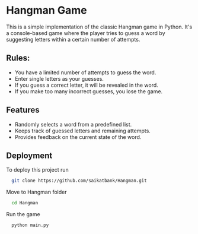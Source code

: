 
# Hangman Game

This is a simple implementation of the classic Hangman game in Python. It's a console-based game where the player tries to guess a word by suggesting letters within a certain number of attempts.

## Rules:

- You have a limited number of attempts to guess the word.
- Enter single letters as your guesses.
- If you guess a correct letter, it will be revealed in the word.
- If you make too many incorrect guesses, you lose the game.

## Features

- Randomly selects a word from a predefined list.
- Keeps track of guessed letters and remaining attempts.
- Provides feedback on the current state of the word.
## Deployment

To deploy this project run

```bash
  git clone https://github.com/saikatbank/Hangman.git
```
Move to Hangman folder

```bash
  cd Hangman
```
Run the game
```bash
  python main.py
```
